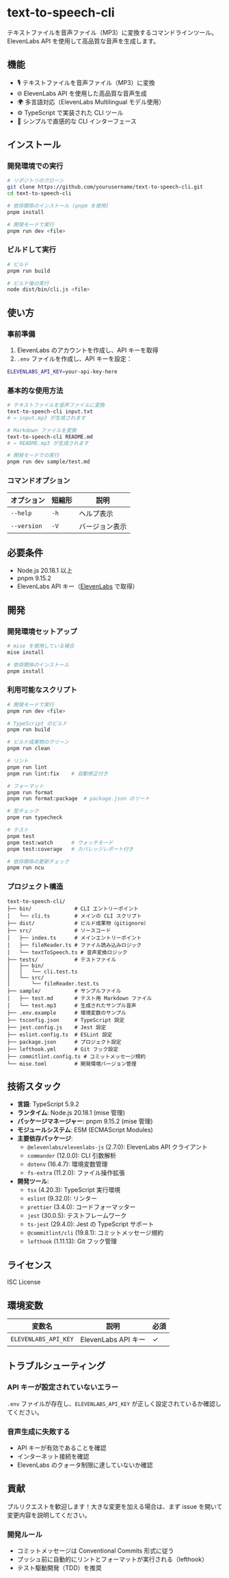 # text-to-speech-cli

テキストファイルを音声ファイル（MP3）に変換するコマンドラインツール。ElevenLabs API を使用して高品質な音声を生成します。

## 機能

- 🎙️ テキストファイルを音声ファイル（MP3）に変換
- 🌐 ElevenLabs API を使用した高品質な音声生成
- 🌍 多言語対応（ElevenLabs Multilingual モデル使用）
- ⚙️ TypeScript で実装された CLI ツール
- 🎯 シンプルで直感的な CLI インターフェース

## インストール

### 開発環境での実行

```bash
# リポジトリのクローン
git clone https://github.com/yourusername/text-to-speech-cli.git
cd text-to-speech-cli

# 依存関係のインストール (pnpm を使用)
pnpm install

# 開発モードで実行
pnpm run dev <file>
```

### ビルドして実行

```bash
# ビルド
pnpm run build

# ビルド後の実行
node dist/bin/cli.js <file>
```

## 使い方

### 事前準備

1. ElevenLabs のアカウントを作成し、API キーを取得
2. `.env` ファイルを作成し、API キーを設定：

```bash
ELEVENLABS_API_KEY=your-api-key-here
```

### 基本的な使用方法

```bash
# テキストファイルを音声ファイルに変換
text-to-speech-cli input.txt
# → input.mp3 が生成されます

# Markdown ファイルを変換
text-to-speech-cli README.md
# → README.mp3 が生成されます

# 開発モードでの実行
pnpm run dev sample/test.md
```

### コマンドオプション

| オプション  | 短縮形 | 説明           |
| ----------- | ------ | -------------- |
| `--help`    | `-h`   | ヘルプ表示     |
| `--version` | `-V`   | バージョン表示 |

## 必要条件

- Node.js 20.18.1 以上
- pnpm 9.15.2
- ElevenLabs API キー（[ElevenLabs](https://elevenlabs.io/) で取得）

## 開発

### 開発環境セットアップ

```bash
# mise を使用している場合
mise install

# 依存関係のインストール
pnpm install
```

### 利用可能なスクリプト

```bash
# 開発モードで実行
pnpm run dev <file>

# TypeScript のビルド
pnpm run build

# ビルド成果物のクリーン
pnpm run clean

# リント
pnpm run lint
pnpm run lint:fix    # 自動修正付き

# フォーマット
pnpm run format
pnpm run format:package  # package.json のソート

# 型チェック
pnpm run typecheck

# テスト
pnpm test
pnpm test:watch      # ウォッチモード
pnpm test:coverage   # カバレッジレポート付き

# 依存関係の更新チェック
pnpm run ncu
```

### プロジェクト構造

```
text-to-speech-cli/
├── bin/              # CLI エントリーポイント
│   └── cli.ts        # メインの CLI スクリプト
├── dist/             # ビルド成果物（gitignore）
├── src/              # ソースコード
│   ├── index.ts      # メインエントリーポイント
│   ├── fileReader.ts # ファイル読み込みロジック
│   └── textToSpeech.ts # 音声変換ロジック
├── tests/            # テストファイル
│   ├── bin/
│   │   └── cli.test.ts
│   └── src/
│       └── fileReader.test.ts
├── sample/           # サンプルファイル
│   ├── test.md       # テスト用 Markdown ファイル
│   └── test.mp3      # 生成されたサンプル音声
├── .env.example      # 環境変数のサンプル
├── tsconfig.json     # TypeScript 設定
├── jest.config.js    # Jest 設定
├── eslint.config.ts  # ESLint 設定
├── package.json      # プロジェクト設定
├── lefthook.yml      # Git フック設定
├── commitlint.config.ts # コミットメッセージ規約
└── mise.toml         # 開発環境バージョン管理
```

## 技術スタック

- **言語**: TypeScript 5.9.2
- **ランタイム**: Node.js 20.18.1 (mise 管理)
- **パッケージマネージャー**: pnpm 9.15.2 (mise 管理)
- **モジュールシステム**: ESM (ECMAScript Modules)
- **主要依存パッケージ**:
  - `@elevenlabs/elevenlabs-js` (2.7.0): ElevenLabs API クライアント
  - `commander` (12.0.0): CLI 引数解析
  - `dotenv` (16.4.7): 環境変数管理
  - `fs-extra` (11.2.0): ファイル操作拡張
- **開発ツール**:
  - `tsx` (4.20.3): TypeScript 実行環境
  - `eslint` (9.32.0): リンター
  - `prettier` (3.4.0): コードフォーマッター
  - `jest` (30.0.5): テストフレームワーク
  - `ts-jest` (29.4.0): Jest の TypeScript サポート
  - `@commitlint/cli` (19.8.1): コミットメッセージ規約
  - `lefthook` (1.11.13): Git フック管理

## ライセンス

ISC License

## 環境変数

| 変数名               | 説明                | 必須 |
| -------------------- | ------------------- | ---- |
| `ELEVENLABS_API_KEY` | ElevenLabs API キー | ✓    |

## トラブルシューティング

### API キーが設定されていないエラー

`.env` ファイルが存在し、`ELEVENLABS_API_KEY` が正しく設定されているか確認してください。

### 音声生成に失敗する

- API キーが有効であることを確認
- インターネット接続を確認
- ElevenLabs のクォータ制限に達していないか確認

## 貢献

プルリクエストを歓迎します！大きな変更を加える場合は、まず issue を開いて変更内容を説明してください。

### 開発ルール

- コミットメッセージは Conventional Commits 形式に従う
- プッシュ前に自動的にリントとフォーマットが実行される（lefthook）
- テスト駆動開発（TDD）を推奨
